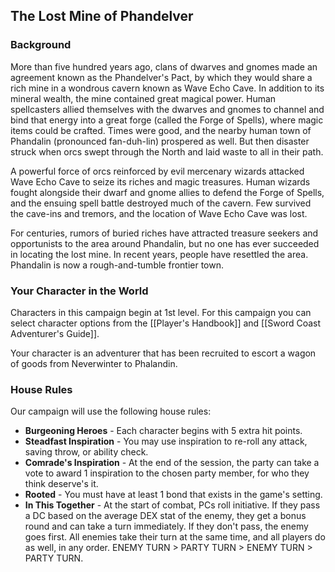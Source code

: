 ## The Lost Mine of Phandelver


### Background

More than five hundred years ago, clans of dwarves and gnomes made an agreement known as the Phandelver's Pact, by which they would share a rich mine in a wondrous cavern known as Wave Echo Cave. In addition to its mineral wealth, the mine contained great magical power. Human spellcasters allied themselves with the dwarves and gnomes to channel and bind that energy into a great forge (called the Forge of Spells), where magic items could be crafted. Times were good, and the nearby human town of Phandalin (pronounced fan-duh-lin) prospered as well. But then disaster struck when orcs swept through the North and laid waste to all in their path.

A powerful force of orcs reinforced by evil mercenary wizards attacked Wave Echo Cave to seize its riches and magic treasures. Human wizards fought alongside their dwarf and gnome allies to defend the Forge of Spells, and the ensuing spell battle destroyed much of the cavern. Few survived the cave-ins and tremors, and the location of Wave Echo Cave was lost.

For centuries, rumors of buried riches have attracted treasure seekers and opportunists to the area around Phandalin, but no one has ever succeeded in locating the lost mine. In recent years, people have resettled the area. Phandalin is now a rough-and-tumble frontier town.


### Your Character in the World
Characters in this campaign begin at 1st level.
For this campaign you can select character options
from the [[Player's Handbook]] and [[Sword Coast Adventurer's Guide]].

Your character is an adventurer that has been recruited to escort a wagon of goods from Neverwinter to Phalandin.


### House Rules
Our campaign will use the following house rules:

- **Burgeoning Heroes** - Each character begins with 5 extra hit points.
- **Steadfast Inspiration** - You may use inspiration to re-roll any attack, saving throw, or ability check.
- **Comrade's Inspiration** - At the end of the session, the party can take a vote to award 1 inspiration to the chosen party member, for who they think deserve's it. 
- **Rooted** - You must have at least 1 bond that exists in the game's setting.
- **In This Together** - At the start of combat, PCs roll initiative. If they pass a DC based on the average DEX stat of the enemy, they get a bonus round and can take a turn immediately. If they don't pass, the enemy goes first. All enemies take their turn at the same time, and all players do as well, in any order. ENEMY TURN > PARTY TURN > ENEMY TURN > PARTY TURN.